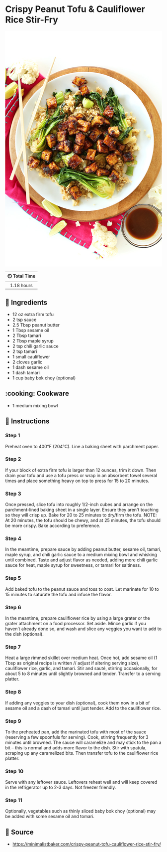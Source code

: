 # Crispy Peanut Tofu & Cauliflower Rice Stir-Fry

![Crispy Peanut Tofu & Cauliflower Rice Stir-Fry](../assets/images/crispy-peanut-tofu-&-cauliflower-rice-stir-fry.jpg)

| :timer_clock: Total Time |
|:-----------------------: |
| 1.18 hours |

## :salt: Ingredients

- 12 oz extra firm tofu
- 2 tsp sauce
- 2.5 Tbsp peanut butter
- 1 Tbsp sesame oil
- 2 Tbsp tamari
- 2 Tbsp maple syrup
- 2 tsp chili garlic sauce
- 2 tsp tamari
- 1 small cauliflower
- 2 cloves garlic
- 1 dash sesame oil
- 1 dash tamari
- 1 cup baby bok choy (optional)

## :cooking: Cookware

- 1 medium mixing bowl

## :pencil: Instructions

### Step 1

Preheat oven to 400°F (204°C). Line a baking sheet with parchment paper.

### Step 2

If your block of extra firm tofu is larger than 12 ounces, trim it down. Then drain your tofu and use a tofu press or
wrap in an absorbent towel several times and place something heavy on top to press for 15 to 20 minutes.

### Step 3

Once pressed, slice tofu into roughly 1/2-inch cubes and arrange on the parchment-lined baking sheet in a single layer.
Ensure they aren't touching so they will crisp up. Bake for 20 to 25 minutes to dry/firm the tofu. NOTE: At 20 minutes,
the tofu should be chewy, and at 25 minutes, the tofu should be more crispy. Bake according to preference.

### Step 4

In the meantime, prepare sauce by adding peanut butter, sesame oil, tamari, maple syrup, and chili garlic sauce to a
medium mixing bowl and whisking until combined. Taste and adjust flavor as needed, adding more chili garlic sauce for
heat, maple syrup for sweetness, or tamari for saltiness.

### Step 5

Add baked tofu to the peanut sauce and toss to coat. Let marinate for 10 to 15 minutes to saturate the tofu and infuse
the flavor.

### Step 6

In the meantime, prepare cauliflower rice by using a large grater or the grater attachment on a food processor. Set
aside. Mince garlic if you haven’t already done so, and wash and slice any veggies you want to add to the dish
(optional).

### Step 7

Heat a large rimmed skillet over medium heat. Once hot, add sesame oil (1 Tbsp as original recipe is written // adjust
if altering serving size), cauliflower rice, garlic, and tamari. Stir and sauté, stirring occasionally, for about 5 to
8 minutes until slightly browned and tender. Transfer to a serving platter.

### Step 8

If adding any veggies to your dish (optional), cook them now in a bit of sesame oil and a dash of tamari until just
tender. Add to the cauliflower rice.

### Step 9

To the preheated pan, add the marinated tofu with most of the sauce (reserving a few spoonfuls for serving). Cook,
stirring frequently for 3 minutes until browned. The sauce will caramelize and may stick to the pan a bit – this is
normal and adds more flavor to the dish. Stir with spatula, scraping up any caramelized bits. Then transfer tofu to the
cauliflower rice platter.

### Step 10

Serve with any leftover sauce. Leftovers reheat well and will keep covered in the refrigerator up to 2-3 days. Not
freezer friendly.

### Step 11

Optionally, vegetables such as thinly sliced baby bok choy (optional) may be added with some sesame oil and tomari.

## :link: Source

- <https://minimalistbaker.com/crispy-peanut-tofu-cauliflower-rice-stir-fry/>
